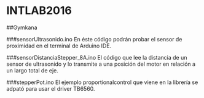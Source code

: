 # INTLAB2016
##Gymkana

###sensorUltrasonido.ino
En éste código podrán probar el sensor de proximidad en el terminal de Arduino IDE.

###sensorDistanciaStepper_8A.ino
El código que lee la distancia de un sensor de ultrasonido y lo transmite a una posición del motor en relación a un largo total de eje.

###stepperPot.ino
El ejemplo proportionalcontrol que viene en la librería se adpató para usar el driver TB6560.




